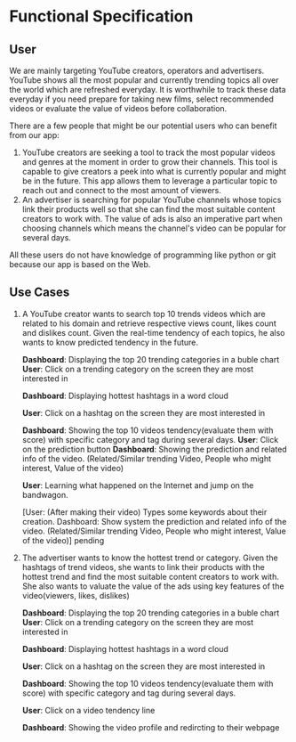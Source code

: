 # Functional Specification

## User

We are mainly targeting YouTube creators, operators and advertisers. YouTube shows all the most popular and currently trending topics all over the world which are refreshed everyday. It is worthwhile to track these data everyday if you need prepare for taking new films, select recommended videos or evaluate the value of videos before collaboration.

 There are a few people that might be our potential users who can benefit from our app:

1. YouTube creators are seeking a tool to track the most popular videos and genres at the moment in order to grow their channels. This tool is capable to give creators a peek into what is currently popular and might be in the future. This app allows them to leverage a particular topic to reach out and connect to the most amount of viewers.
2. An advertiser is searching for popular YouTube channels whose topics link their products well so that she can find the most suitable content creators to work with. The value of ads is also an imperative part when choosing channels which means the channel's video can be popular for several days.

All these users do not have knowledge of programming like python or git because our app is based on the Web.



## Use Cases

1. A YouTube creator wants to search top 10 trends videos which are related to his domain and retrieve respective views count, likes count and dislikes count. Given the real-time tendency of each topics, he also wants to know predicted tendency in the future.

   **Dashboard**: Displaying the top 20 trending categories in a buble chart
   **User**: Click on a trending category on the screen they are most interested in

   **Dashboard**: Displaying hottest hashtags in a word cloud

   **User**: Click on a hashtag on the screen they are most interested in

   **Dashboard**: Showing the top 10 videos tendency(evaluate them with score) with specific category and tag during several days.
   **User**: Click on the prediction button
   **Dashboard**: Showing the prediction and related info of the video. (Related/Similar trending Video, People who might interest, Value of the video)

   **User**: Learning what happened on the Internet and jump on the bandwagon.

   [User: (After making their video) Types some keywords about their creation.
   Dashboard: Show system the prediction and related info of the video. (Related/Similar trending Video, People who might interest, Value of the video)] pending

   

2. The advertiser wants to know the hottest trend or category. Given the hashtags of trend videos, she wants to link their products with the hottest trend and find the most suitable content creators to work with. She also wants to valuate the value of the ads using key features of the video(viewers, likes, dislikes) 

   **Dashboard**: Displaying the top 20 trending categories in a buble chart
   **User**: Click on a trending category on the screen they are most interested in

   **Dashboard**: Displaying hottest hashtags in a word cloud

   **User**: Click on a hashtag on the screen they are most interested in

   **Dashboard**: Showing the top 10 videos tendency(evaluate them with score) with specific category and tag during several days.

   **User**: Click on a video tendency line

   **Dashboard**: Showing the video profile and redircting to their webpage

   

